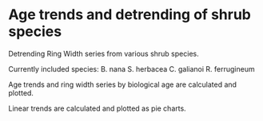 # Age trends and detrending of shrub species

Detrending Ring Width series from various shrub species.
 
Currently included species:
B. nana
S. herbacea
C. galianoi
R. ferrugineum

Age trends and ring width series by biological age are calculated and plotted.

Linear trends are calculated and plotted as pie charts.
